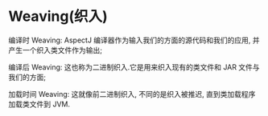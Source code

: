 # Weaving(织入)

编译时 Weaving&#58; AspectJ 编译器作为输入我们的方面的源代码和我们的应用, 并产生一个织入类文件作为输出;

编译后 Weaving&#58; 这也称为二进制织入.它是用来织入现有的类文件和 JAR 文件与我们的方面;

加载时间 Weaving&#58; 这就像前二进制织入, 不同的是织入被推迟, 直到类加载程序加载类文件到 JVM.
